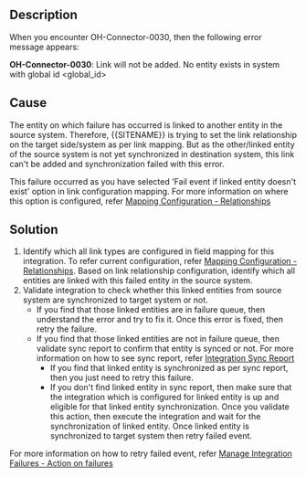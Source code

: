 ## Description

When you encounter OH-Connector-0030, then the following error message appears:

**OH-Connector-0030**: Link will not be added. No entity exists in system with global id &lt;global_id&gt;

## Cause

The entity on which failure has occurred is linked to another entity in the source system. Therefore, {{SITENAME}} is trying to set the link relationship on the target side/system as per link mapping. But as the other/linked entity of the source system is not yet synchronized in destination system, this link can't be added and synchronization failed with this error.

This failure occurred as you have selected 'Fail event if linked entity doesn't exist' option in link configuration mapping. For more information on where this option is configured, refer [Mapping Configuration - Relationships](../../../../integrate/mapping-configuration.md#relationships)

## Solution

1. Identify which all link types are configured in field mapping for this integration. To refer current configuration, refer [Mapping Configuration - Relationships](../../../../integrate/mapping-configuration.md#relationships). Based on link relationship configuration, identify which all entities are linked with this failed entity in the source system.  
2. Validate integration to check whether this linked entities from source system are synchronized to target system or not.  
   * If you find that those linked entities are in failure queue, then understand the error and try to fix it. Once this error is fixed, then retry the failure.  
   * If you find that those linked entities are not in failure queue, then validate sync report to confirm that entity is synced or not. For more information on how to see sync report, refer [Integration Sync Report](../../../troubleshooting/integration-sync-report.md)  
     * If you find that linked entity is synchronized as per sync report, then you just need to retry this failure.  
     * If you don't find linked entity in sync report, then make sure that the integration which is configured for linked entity is up and eligible for that linked entity synchronization. Once you validate this action, then execute the integration and wait for the synchronization of linked entity. Once linked entity is synchronized to target system then retry failed event.

For more information on how to retry failed event, refer [Manage Integration Failures - Action on failures](../../../troubleshooting/manage-integration-failures.md#action-on-failures)


